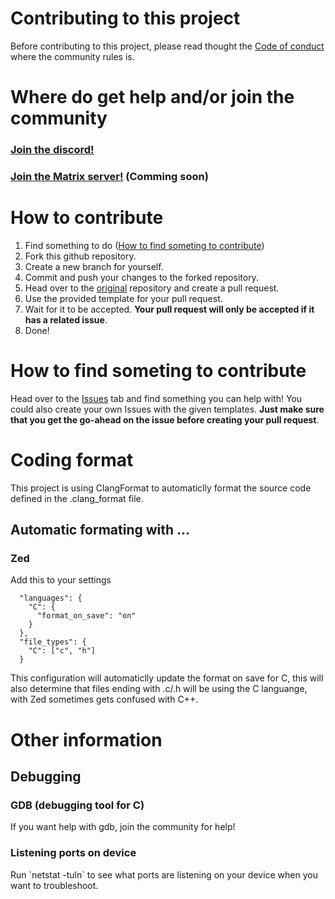 <h1>Contributing to this project</h1>
<p>Before contributing to this project, please read thought the <a href="CODE_OF_CONDUCT.md">Code of conduct</a> where the community rules is.</p>

<h1>Where do get help and/or join the community</h1>
<h3><a href="https://discord.gg/76USAhaF8a">Join the discord!</a></h2>
<h3><a href="">Join the Matrix server!</a> (Comming soon)</h2>

<h1>How to contribute</h1>
<ol>
  <li>Find something to do (<a href="#how-to-contribute">How to find someting to contribute</a>)
  <li>Fork this github repository.</li>
  <li>Create a new branch for yourself.</li>
  <li>Commit and push your changes to the forked repository.</li>
  <li>Head over to the <a href="https://github.com/Alfredsson418/hawkeyes">original</a> repository and create a pull request.</li>
  <li>Use the provided template for your pull request.</li>
  <li>Wait for it to be accepted. <b>Your pull request will only be accepted if it has a related issue</b>.</li>
  <li>Done!</li>
</ol>

<h1 id="how-to-contribute">How to find someting to contribute</h1>
<p>Head over to the <a href="https://github.com/Alfredsson418/hawkeyes/issues">Issues</a> tab and find something you can help with!
You could also create your own Issues with the given templates. <b>Just make sure that you get the go-ahead on the issue before creating your pull request</b>.</p>

<h1>Coding format</h1>
<p>This project is using ClangFormat to automaticlly format the source code defined in the .clang_format file.</p>

<h2>Automatic formating with ...</h2>

<h3>Zed</h3>
<p>Add this to your settings</p>

```
  "languages": {
    "C": {
      "format_on_save": "on"
    }
  },
  "file_types": {
    "C": ["c", "h"]
  }
```

<p>This configuration will automaticlly update the format on save for C, this will also determine that files ending with .c/.h will be using the C languange, with Zed sometimes gets confused with C++.</p>

<h1>Other information</h1>

<h2>Debugging</2>
<h3>GDB (debugging tool for C)</h3>
<p>If you want help with gdb, join the community for help!</p>

<h3>Listening ports on device</h3>
<p>Run `netstat -tuln` to see what ports are listening on your device when you want to troubleshoot.</p>

